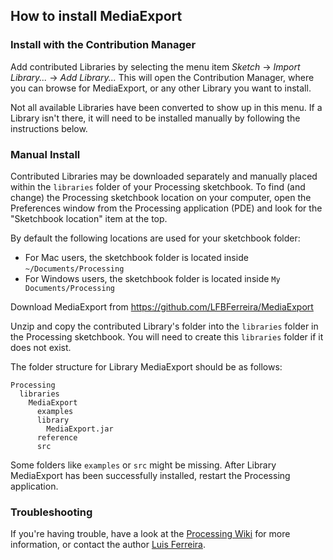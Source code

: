 ## How to install MediaExport

### Install with the Contribution Manager

Add contributed Libraries by selecting the menu item _Sketch_ → _Import Library..._ → _Add Library..._ This will open the Contribution Manager, where you can browse for MediaExport, or any other Library you want to install.

Not all available Libraries have been converted to show up in this menu. If a Library isn't there, it will need to be installed manually by following the instructions below.

### Manual Install

Contributed Libraries may be downloaded separately and manually placed within the `libraries` folder of your Processing sketchbook. To find (and change) the Processing sketchbook location on your computer, open the Preferences window from the Processing application (PDE) and look for the "Sketchbook location" item at the top.

By default the following locations are used for your sketchbook folder: 
  * For Mac users, the sketchbook folder is located inside `~/Documents/Processing` 
  * For Windows users, the sketchbook folder is located inside `My Documents/Processing`

Download MediaExport from https://github.com/LFBFerreira/MediaExport

Unzip and copy the contributed Library's folder into the `libraries` folder in the Processing sketchbook. You will need to create this `libraries` folder if it does not exist.

The folder structure for Library MediaExport should be as follows:

```
Processing
  libraries
    MediaExport
      examples
      library
        MediaExport.jar
      reference
      src
```
             
Some folders like `examples` or `src` might be missing. After Library MediaExport has been successfully installed, restart the Processing application.

### Troubleshooting

If you're having trouble, have a look at the [Processing Wiki](https://github.com/processing/processing/wiki/How-to-Install-a-Contributed-Library) for more information, or contact the author [Luis Ferreira](https://github.com/LFBFerreira).
